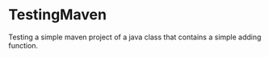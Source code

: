 # TestingMaven

Testing a simple maven project of a java class that contains a simple adding function.
